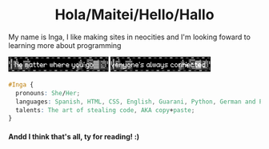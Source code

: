 <h1 align="center" color: #FFE8D8;>Hola/Maitei/Hello/Hallo</h1>
<p> My name is Inga, I like making sites in neocities and I'm looking foward to learning more about programming </p>
<!---
dang it why cant i color the text im so mad
 --->
<img src="nomatterwhereyougo.gif" width=200 height=30> <img src="everyonesalwaysconnected.gif" width=200 height=30>


```css
#Inga {
  pronouns: She/Her;
  languages: Spanish, HTML, CSS, English, Guarani, Python, German and PHP (still a noob);
  talents: The art of stealing code, AKA copy+paste;
}
```
<footer>
<h4>Andd I think that's all, ty for reading! :) </h4>
</footer>

